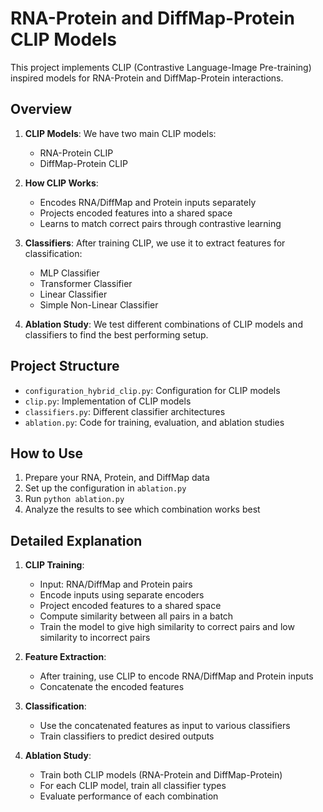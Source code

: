 # RNA-Protein and DiffMap-Protein CLIP Models

This project implements CLIP (Contrastive Language-Image Pre-training) inspired models for RNA-Protein and DiffMap-Protein interactions.

## Overview

1. **CLIP Models**: We have two main CLIP models:
   - RNA-Protein CLIP
   - DiffMap-Protein CLIP

2. **How CLIP Works**:
   - Encodes RNA/DiffMap and Protein inputs separately
   - Projects encoded features into a shared space
   - Learns to match correct pairs through contrastive learning

3. **Classifiers**: After training CLIP, we use it to extract features for classification:
   - MLP Classifier
   - Transformer Classifier
   - Linear Classifier
   - Simple Non-Linear Classifier

4. **Ablation Study**: We test different combinations of CLIP models and classifiers to find the best performing setup.

## Project Structure

- `configuration_hybrid_clip.py`: Configuration for CLIP models
- `clip.py`: Implementation of CLIP models
- `classifiers.py`: Different classifier architectures
- `ablation.py`: Code for training, evaluation, and ablation studies

## How to Use

1. Prepare your RNA, Protein, and DiffMap data
2. Set up the configuration in `ablation.py`
3. Run `python ablation.py`
4. Analyze the results to see which combination works best

## Detailed Explanation

1. **CLIP Training**:
   - Input: RNA/DiffMap and Protein pairs
   - Encode inputs using separate encoders
   - Project encoded features to a shared space
   - Compute similarity between all pairs in a batch
   - Train the model to give high similarity to correct pairs and low similarity to incorrect pairs

2. **Feature Extraction**:
   - After training, use CLIP to encode RNA/DiffMap and Protein inputs
   - Concatenate the encoded features

3. **Classification**:
   - Use the concatenated features as input to various classifiers
   - Train classifiers to predict desired outputs

4. **Ablation Study**:
   - Train both CLIP models (RNA-Protein and DiffMap-Protein)
   - For each CLIP model, train all classifier types
   - Evaluate performance of each combination
